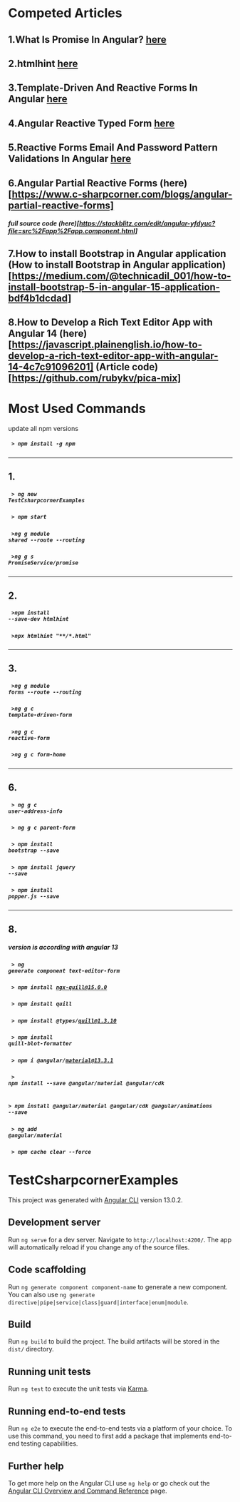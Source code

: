 # Competed Articles
## 1.What Is Promise In Angular? [here](https://www.c-sharpcorner.com/blogs/what-is-promise-in-angular)
## 2.htmlhint [here](https://htmlhint.com/docs/user-guide/getting-started)
## 3.Template-Driven And Reactive Forms In Angular [here](https://www.c-sharpcorner.com/blogs/templatedriven-and-reactive-forms-in-angular)
## 4.Angular Reactive Typed Form [here](https://www.c-sharpcorner.com/blogs/angular-reactive-typed-form)
## 5.Reactive Forms Email And Password Pattern Validations In Angular [here](https://www.c-sharpcorner.com/blogs/email-and-password-pattern-in-angular)
## 6.Angular Partial Reactive Forms (here)[https://www.c-sharpcorner.com/blogs/angular-partial-reactive-forms]
##### full source code (here)[https://stackblitz.com/edit/angular-yfdyuc?file=src%2Fapp%2Fapp.component.html]
## 7.How to install Bootstrap in Angular application (How to install Bootstrap in Angular application)[https://medium.com/@technicadil_001/how-to-install-bootstrap-5-in-angular-15-application-bdf4b1dcdad]
## 8.How to Develop a Rich Text Editor App with Angular 14 (here)[https://javascript.plainenglish.io/how-to-develop-a-rich-text-editor-app-with-angular-14-4c7c91096201] (Article code)[https://github.com/rubykv/pica-mix]


# Most Used Commands 
update all npm versions 
##### <code> > npm install -g npm </code>
--------------------------------------------------------
## 1.
##### <code> > ng new TestCsharpcornerExamples </code>
##### <code> > npm start  </code>
##### <code> >ng g module shared --route --routing    </code>
##### <code> >ng g s PromiseService/promise    </code>
----------------------------------------------------------
## 2.
 ##### <code> >npm install --save-dev htmlhint </code>
 ##### <code> >npx htmlhint "**/*.html" </code>

----------------------------------------------------------
## 3.
 ##### <code> >ng g module forms --route --routing </code>
 ##### <code> >ng g c template-driven-form</code>
 ##### <code> >ng g c reactive-form</code>
 ##### <code> >ng g c form-home</code>
-------------------------------------------------------
  ## 6. 
  ##### <code> >  ng g c user-address-info </code>
  ##### <code> >  ng g c parent-form </code>
  ##### <code> >  npm install bootstrap --save </code>
  ##### <code> >  npm install jquery --save </code>
  ##### <code> > npm install popper.js --save </code>
  ----------------------------------------------------------------
  ## 8.
  #####  version is according  with angular 13
  ##### <code> > ng generate component text-editor-form </code>
  ##### <code> > npm install ngx-quill@15.0.0 </code>
  ##### <code> > npm install quill </code>
  ##### <code> > npm install @types/quill@1.3.10 </code>
  ##### <code> > npm install quill-blot-formatter </code>
  ##### <code> > npm i @angular/material@13.3.1 </code>
  ##### <code> >  npm install --save @angular/material @angular/cdk </code>
  ##### <code> > npm install @angular/material @angular/cdk @angular/animations --save </code>
  ##### <code> > ng add @angular/material</code>
  ##### <code> >  npm cache clear --force </code>
 
# TestCsharpcornerExamples

This project was generated with [Angular CLI](https://github.com/angular/angular-cli) version 13.0.2.

## Development server

Run `ng serve` for a dev server. Navigate to `http://localhost:4200/`. The app will automatically reload if you change any of the source files.

## Code scaffolding

Run `ng generate component component-name` to generate a new component. You can also use `ng generate directive|pipe|service|class|guard|interface|enum|module`.

## Build

Run `ng build` to build the project. The build artifacts will be stored in the `dist/` directory.

## Running unit tests

Run `ng test` to execute the unit tests via [Karma](https://karma-runner.github.io).

## Running end-to-end tests

Run `ng e2e` to execute the end-to-end tests via a platform of your choice. To use this command, you need to first add a package that implements end-to-end testing capabilities.

## Further help

To get more help on the Angular CLI use `ng help` or go check out the [Angular CLI Overview and Command Reference](https://angular.io/cli) page.
